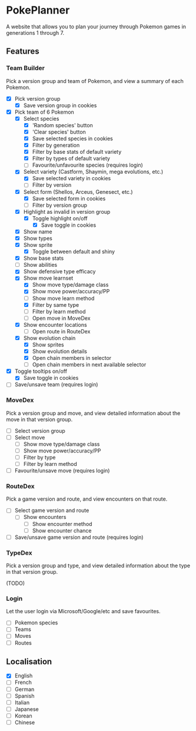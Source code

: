 # PokePlanner

A website that allows you to plan your journey through Pokemon games in generations 1 through 7.

## Features

### Team Builder

Pick a version group and team of Pokemon, and view a summary of each Pokemon.

* [x] Pick version group
  * [x] Save version group in cookies
* [x] Pick team of 6 Pokemon
  * [x] Select species
    * [x] 'Random species' button
    * [x] 'Clear species' button
    * [x] Save selected species in cookies
    * [x] Filter by generation
    * [x] Filter by base stats of default variety
    * [x] Filter by types of default variety
    * [ ] Favourite/unfavourite species (requires login)
  * [x] Select variety (Castform, Shaymin, mega evolutions, etc.)
    * [x] Save selected variety in cookies
    * [ ] Filter by version
  * [x] Select form (Shellos, Arceus, Genesect, etc.)
    * [x] Save selected form in cookies
    * [ ] Filter by version group
  * [x] Highlight as invalid in version group
    * [x] Toggle highlight on/off
      * [x] Save toggle in cookies
  * [x] Show name
  * [x] Show types
  * [x] Show sprite
    * [x] Toggle between default and shiny
  * [x] Show base stats
  * [ ] Show abilities
  * [x] Show defensive type efficacy
  * [x] Show move learnset
    * [x] Show move type/damage class
    * [x] Show move power/accuracy/PP
    * [ ] Show move learn method
    * [x] Filter by same type
    * [ ] Filter by learn method
    * [ ] Open move in MoveDex
  * [x] Show encounter locations
    * [ ] Open route in RouteDex
  * [x] Show evolution chain
    * [x] Show sprites
    * [x] Show evolution details
    * [x] Open chain members in selector
    * [ ] Open chain members in next available selector
* [x] Toggle tooltips on/off
  * [x] Save toggle in cookies
* [ ] Save/unsave team (requires login)

### MoveDex

Pick a version group and move, and view detailed information about the move in that version group.

* [ ] Select version group
* [ ] Select move
  * [ ] Show move type/damage class
  * [ ] Show move power/accuracy/PP
  * [ ] Filter by type
  * [ ] Filter by learn method
* [ ] Favourite/unsave move (requires login)

### RouteDex

Pick a game version and route, and view encounters on that route.

* [ ] Select game version and route
  * [ ] Show encounters
    * [ ] Show encounter method
    * [ ] Show encounter chance
* [ ] Save/unsave game version and route (requires login)

### TypeDex

Pick a version group and type, and view detailed information about the type in that version group.

(TODO)

### Login

Let the user login via Microsoft/Google/etc and save favourites.

* [ ] Pokemon species
* [ ] Teams
* [ ] Moves
* [ ] Routes

## Localisation

* [x] English
* [ ] French
* [ ] German
* [ ] Spanish
* [ ] Italian
* [ ] Japanese
* [ ] Korean
* [ ] Chinese
